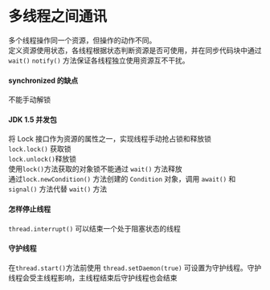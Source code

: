 # 多线程之间通讯

多个线程操作同一个资源，但操作的动作不同。  
定义资源使用状态，各线程根据状态判断资源是否可使用，并在同步代码块中通过 `wait()` `notify()` 方法保证各线程独立使用资源互不干扰。  

#### synchronized 的缺点  
不能手动解锁  

#### JDK 1.5 并发包  
将 Lock 接口作为资源的属性之一，实现线程手动抢占锁和释放锁  
`lock.lock()` 获取锁  
`lock.unlock()`释放锁  
使用`lock()`方法获取的对象锁不能通过 `wait()` 方法释放  
通过`lock.newCondition()` 方法创建的 `Condition` 对象，调用 `await()` 和 `signal()` 方法代替 `wait()` 方法  

#### 怎样停止线程  
`thread.interrupt()` 可以结束一个处于阻塞状态的线程  

#### 守护线程  
在`thread.start()`方法前使用 `thread.setDaemon(true)` 可设置为守护线程。守护线程会受主线程影响，主线程结束后守护线程也会结束  